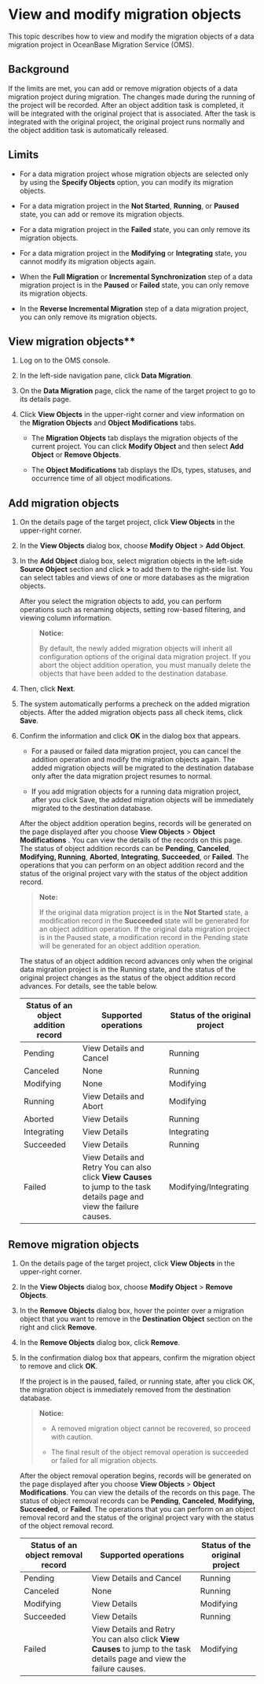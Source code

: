 # View and modify migration objects

This topic describes how to view and modify the migration objects of a data migration project in OceanBase Migration Service (OMS).

## Background

If the limits are met, you can add or remove migration objects of a data migration project during migration. The changes made during the running of the project will be recorded. After an object addition task is completed, it will be integrated with the original project that is associated. After the task is integrated with the original project, the original project runs normally and the object addition task is automatically released.

## Limits

* For a data migration project whose migration objects are selected only by using the **Specify Objects** option, you can modify its migration objects.

* For a data migration project in the **Not Started**, **Running**, or **Paused** state, you can add or remove its migration objects.

* For a data migration project in the **Failed** state, you can only remove its migration objects.

* For a data migration project in the **Modifying** or **Integrating** state, you cannot modify its migration objects again.

* When the **Full Migration** or **Incremental Synchronization** step of a data migration project is in the **Paused** or **Failed** state, you can only remove its migration objects.

* In the **Reverse Incremental Migration** step of a data migration project, you can only remove its migration objects.

## View migration objects**

1. Log on to the OMS console.

2. In the left-side navigation pane, click **Data Migration**.

3. On the **Data Migration** page, click the name of the target project to go to its details page.

4. Click **View Objects** in the upper-right corner and view information on the **Migration Objects** and **Object Modifications** tabs.

   * The **Migration Objects** tab displays the migration objects of the current project. You can click **Modify Object** and then select **Add Object** or **Remove Objects**.

   * The **Object Modifications** tab displays the IDs, types, statuses, and occurrence time of all object modifications.

## Add migration objects

1. On the details page of the target project, click **View Objects** in the upper-right corner.

2. In the **View Objects** dialog box, choose **Modify Object** \> **Add Object**.

3. In the **Add Object** dialog box, select migration objects in the left-side **Source Object** section and click **\>** to add them to the right-side list. You can select tables and views of one or more databases as the migration objects.

   After you select the migration objects to add, you can perform operations such as renaming objects, setting row-based filtering, and viewing column information.

   >**Notice:**
   >
   >By default, the newly added migration objects will inherit all configuration options of the original data migration project. If you abort the object addition operation, you must manually delete the objects that have been added to the destination database.

4. Then, click **Next**.

5. The system automatically performs a precheck on the added migration objects. After the added migration objects pass all check items, click **Save**.

6. Confirm the information and click **OK** in the dialog box that appears.

   * For a paused or failed data migration project, you can cancel the addition operation and modify the migration objects again. The added migration objects will be migrated to the destination database only after the data migration project resumes to normal.

   * If you add migration objects for a running data migration project, after you click Save, the added migration objects will be immediately migrated to the destination database.

   After the object addition operation begins, records will be generated on the page displayed after you choose **View Objects** \> **Object Modifications** . You can view the details of the records on this page. The status of object addition records can be **Pending**, **Canceled**, **Modifying, Running**, **Aborted**, **Integrating**, **Succeeded**, or **Failed**. The operations that you can perform on an object addition record and the status of the original project vary with the status of the object addition record.

   >**Note:**
   >
   >If the original data migration project is in the **Not Started** state, a modification record in the **Succeeded** state will be generated for an object addition operation. If the original data migration project is in the Paused state, a modification record in the Pending state will be generated for an object addition operation.

   The status of an object addition record advances only when the original data migration project is in the Running state, and the status of the original project changes as the status of the object addition record advances. For details, see the table below.

   | **Status of an object addition record** | **Supported operations**                    | **Status of the original project** |
   |-----------------------------------------|-----------------------------------------------------|------------------------------------|
   | Pending                                 | View Details and Cancel                                                                                                                 | Running                            |
   | Canceled                                | None                                                                                                                                    | Running                            |
   | Modifying                               | None                                                                                                                                    | Modifying                          |
   | Running                                 | View Details and Abort                                                                                                                  | Modifying                          |
   | Aborted                                 | View Details                                                                                                                            | Running                            |
   | Integrating                             | View Details                                                                                                                            | Integrating                        |
   | Succeeded                               | View Details                                                                                                                            | Running                            |
   | Failed                                  | View Details and Retry You can also click **View Causes** to jump to the task details page and view the failure causes. | Modifying/Integrating              |

## Remove migration objects

1. On the details page of the target project, click **View Objects** in the upper-right corner.

2. In the **View Objects** dialog box, choose **Modify Object** \> **Remove Objects**.

3. In the **Remove Objects** dialog box, hover the pointer over a migration object that you want to remove in the **Destination Object** section on the right and click **Remove**.

4. In the **Remove Objects** dialog box, click **Remove**.

5. In the confirmation dialog box that appears, confirm the migration object to remove and click **OK**.

   If the project is in the paused, failed, or running state, after you click OK, the migration object is immediately removed from the destination database.

   >**Notice:**
   >
   >* A removed migration object cannot be recovered, so proceed with caution.
   >
   >* The final result of the object removal operation is succeeded or failed for all migration objects.

   After the object removal operation begins, records will be generated on the page displayed after you choose **View Objects** \> **Object Modifications**. You can view the details of the records on this page. The status of object removal records can be **Pending**, **Canceled**, **Modifying, Succeeded**, or **Failed**. The operations that you can perform on an object removal record and the status of the original project vary with the status of the object removal record.

   | **Status of an object removal record** | **Supported operations**                            | **Status of the original project** |
   |----------------------------------------|--------------------------------------------------|------------------------------------|
   | Pending                                | View Details and Cancel                                                                                                                 | Running                            |
   | Canceled                               | None                                                                                                                                    | Running                            |
   | Modifying                              | View Details                                                                                                                            | Modifying                          |
   | Succeeded                              | View Details                                                                                                                            | Running                            |
   | Failed                                 | View Details and Retry <br>You can also click **View Causes** to jump to the task details page and view the failure causes. | Modifying                          |
